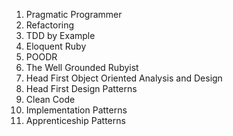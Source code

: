 1. Pragmatic Programmer
1. Refactoring
1. TDD by Example
1. Eloquent Ruby
1. POODR
1. The Well Grounded Rubyist
1. Head First Object Oriented Analysis and Design
1. Head First Design Patterns
1. Clean Code
1. Implementation Patterns
1. Apprenticeship Patterns 